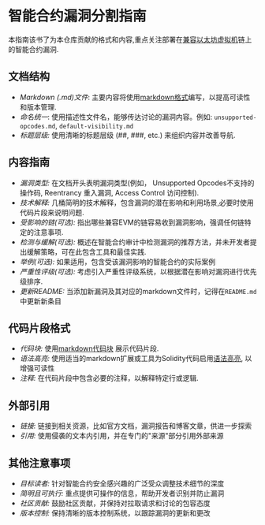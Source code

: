 # 智能合约漏洞分割指南

本指南该书了为本仓库贡献的格式和内容,重点关注部署在[兼容以太坊虚拟机](https://ethereum.org/en/developers/docs/evm/)链上的智能合约漏洞.

## 文档结构

- *Markdown (.md)文件*: 主要内容将使用[markdown格式](https://docs.github.com/en/get-started/writing-on-github/getting-started-with-writing-and-formatting-on-github/basic-writing-and-formatting-syntax)编写，以提高可读性和版本管理.
- *命名统一*: 使用描述性文件名，能够传达讨论的漏洞内容。例如: `unsupported-opcodes.md`, `default-visibility.md`
- *标题层级:* 使用清晰的标题层级 (##, ###, etc.) 来组织内容并改善导航.

## 内容指南

- *漏洞类型:* 在文档开头表明漏洞类型(例如， Unsupported Opcodes不支持的操作码, Reentrancy 重入漏洞, Access Control 访问控制).
- *技术解释:* 几桶简明的技术解释，包含漏洞的潜在影响和利用场景,必要时使用代码片段来说明问题.
- *受影响的链(可选):* 指出哪些兼容EVM的链容易收到漏洞影响，强调任何链特定的注意事项.
- *检测与缓解(可选):* 概述在智能合约审计中检测漏洞的推荐方法，并未开发者提出缓解策略，可在此包含工具和最佳实践.
- *举例(可选):* 如果适用，包含受该漏洞影响的智能合约的实际案例
- *严重性评级(可选):* 考虑引入严重性评级系统，以根据潜在影响对漏洞进行优先级排序.
- *更新README:* 当添加新漏洞及其对应的markdown文件时，记得在`README.md`中更新新条目

## 代码片段格式

- *代码块:* 使用[markdown代码块](https://docs.github.com/en/get-started/writing-on-github/working-with-advanced-formatting/creating-and-highlighting-code-block) 展示代码片段.
- *语法高亮:* 使用适当的markdown扩展或工具为Solidity代码启用[语法高亮](https://docs.github.com/en/get-started/writing-on-github/working-with-advanced-formatting/creating-and-highlighting-code-blocks#syntax-highlighting), 以增强可读性
- *注释:* 在代码片段中包含必要的注释，以解释特定行或逻辑.

## 外部引用

- *链接:* 链接到相关资源，比如官方文档，漏洞报告和博客文章，供进一步探索
- *引用:* 使用侵袭的文本内引用，并在专门的"来源"部分引用外部来源

## 其他注意事项

- *目标读者:* 针对智能合约安全感兴趣的广泛受众调整技术细节的深度
- *简明且可执行:* 重点提供可操作的信息，帮助开发者识别并防止漏洞
- *社区贡献:* 鼓励社区贡献，并保持对拉取请求和讨论的包容态度
- *版本控制:* 保持清晰的版本控制系统，以跟踪漏洞的更新和更改
